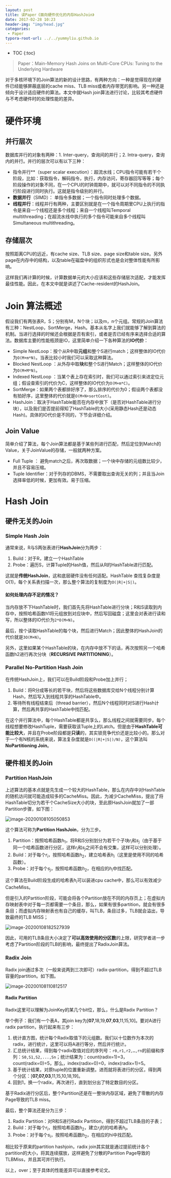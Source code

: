 ```yaml
---
layout: post
title: 读Paper《面向硬件优化的内存HashJoin》
date: 2017-02-28 10:23
header-img: "img/head.jpg"
categories: 
 - Paper
typora-root-url: ../../yummyliu.github.io
---
```


* TOC
{:toc}

> Paper：Main-Memory Hash Joins on Multi-Core CPUs: Tuning to the Underlying Hardware

对于多核环境下的Join算法的新的设计思路，有两种方向：一种是觉得现在的硬件已经能够屏蔽底层的cache miss、TLB miss或者内存带宽的影响。另一种还是倾向于设计适应硬件的算法。本文中就Hash join算法进行讨论，比较其考虑硬件与不考虑硬件时的处理性能的差异。

# 硬件环境

## 并行层次

数据库并行的对象有两种：1. Inter-query，查询间的并行；2. Intra-query，查询内的并行。并行的层次可以有以下三种：

+ 指令并行**（super scalar execution）：超流水线；CPU指令可能有若干个阶段，比如：获取指令，解码指令，执行，内存访问，寄存器回写等等；每个阶段操作的对象不同，在一个CPU的时钟周期中，就可以对不同指令的不同执行阶段进行同时执行。这就是指令级别的并行。
+ **数据并行**（SIMD）： 单指令多数据；一个指令同时处理多个数据。
+ **线程并行**：线程并行有两种，主要区别就是在一个指令周期里CPU上执行的指令是来自一个线程还是多个线程；来自一个线程叫Temporal multithreading；在超流水线中执行的多个指令可能来自多个线程叫Simultaneous multithreading。

## 存储层次

按照距离CPU的远近，有cache size、TLB size、page size和table size。另外page在内存中的结构，以及table在磁盘中的组织形式也是会对整体性能有所影响。

这样我们再计算的时候，计算数据单元的大小应该和这些存储层次适配，才能发挥最佳性能。因此，在本文中就是讲述了Cache-resident的HashJoin。

# Join 算法概述

假设我们有两张表R，S；分别有M，N个块；以及m，n个元组。常规的Join算法有三种：NestLoop，SortMerge，Hash。基本从名字上我们就能够了解到算法的机制。当进行选择的时候还会根据是否有索引，或者是否已经有序来选择合适的算法。数据库主要的性能瓶颈是IO，这里简单介绍一下各种算法的**IO代价**：

+ Simple NestLoop：按个从R中取**元组**和整个S进行match；这样整体的IO代价为`O(M+m*N)`。当表比较小时我们可以采取这种算法。
+ Blocked NestLoop ：从外存中取**块**和整个S进行Match；这样整体的IO代价为`O(M+M*N)`。
+ Indexed NestLoop ：当某个表上存在索引时，我们可以通过索引来进定位元组；假设查索引的代价为C，这样整体的IO代价为`O(M+m*C)`。
+ SortMerge：如果两个表都排好序了，那么排序的代价为0；假设两个表都没有拍好序，这里整体的代价就是`O(M+N+sortCost)`。
+ HashJoin：取决于HashTable能否在内存中放下（是否对HashTable进行分块），以及我们是否提前得知了HashTable的大小(采用静态Hash还是动态Hash)。具体的IO代价是不同的，下节会详细介绍。

## Join Value

简单介绍了算法，每个Join算法都是基于某些列进行匹配，然后定位到Match的Value，关于JoinValue的存储，一般就两种方案。

- Full Tuple ： 避免match之后，再次取数据；一个块中存储的元组数比较少，并且不容易压缩。
- Tuple Identifier：对于列存的DBMS，不需要取出查询无关的列；并且当Join选择率低的时候，更加有效。易于压缩。

# Hash Join

## 硬件无关的Join

### Simple Hash Join

通常来说，R与S两张表进行**HashJoin**分为两步：

1. Build：对于R，建立一个HashTable
2. Probe：遍历S，计算Tuple的Hash值，然后从R的HashTable进行匹配。

这就是**传统HashJoin**，这和底层硬件没有任何适配。HashTable 查找复杂度是O(1)，每个关系表扫描一次，那么整个算法的复制度为`O(|R|+|S|)`。

#### 如何处理内存不足的情况？

当内存放不下HashTable时，我们首先先将HashTable进行分块；R和S读取到内存中，按照哈希函数h1将元组放到对应块中，然后写回磁盘；这里会对表进行读和写，所以整体的IO代价为`2*O(M+N)`。

最后，按个读取HashTable的每个块，然后进行Match；因此整体的HashJoin的代价就是`3O(M+N)`。

另外，这里如果某个HashTable的块，在内存中放不下的话，再次按照另一个哈希函数h2进行再次分块（**RECURSIVE PARTITIONING**）。

### Parallel No-Partition Hash Join

在传统HashJoin上，我们可以在Build阶段和Probe加上并行；

1. Build：将R分成等长的若干块，然后将这些数据库交给N个线程分别计算Hash，然后写入到线程共享的HashTable中。
2. 等待所有线程结束后（thread barrier），然后N个线程同时对S进行Hash计算，然后再共享的HashTable中找匹配。

在这个并行算法中，每个HashTable都是共享么，那么线程之间就需要同步。每个线程想要修改HashTuple，需要获取该Tuple上的Latch。但是由于**HashTable可能比较大**，并且在Probe阶段都是**只读**的，其实锁竞争代价还是比较小的。那么对于一个有N核的系统来说，算法复杂度就是`O((|R|+|S|)/N)`，这个算法叫**NoPartitioning Join**。

## 硬件相关的Join

### Partition HashJoin

上述算法的基本点就是先生成一个较大的HashTable，那么在内存中对HashTable的随机访问就可能造成较多的CacheMiss。因此，为减少CacheMiss，提出了将HashTable切分为若干个CacheSize大小的块，至此原HashJoin就加了一部Partition步骤，如下图：

![image-20200108105050853](/image/0108-partition-hashjoin.png)

这个算法可称为**Partition HashJoin**，分为三步。

1. Partition：按照哈希函数$h_1$，将R和S分别划分为若干个子块$r_i$和$s_j$（由于基于同一个哈希函数进行分区，这样$r_i$和$s_j$之间不会有交集，这样可以分别处理）。
2. Build：对于每个$r_i$，按照哈希函数$h_2$，建立哈希表$h_i$（这里是使用不同的哈希函数）。
3. Probe：对于每个$s_j$，按照哈希函数$h_2$，在相应的$h_i$中找匹配。

这个算法在Build阶段生成的哈希表$h_i$可以装进cpu cache中，那么可以有效减少CacheMiss。

但是引入的Partition阶段，可能会将各个Partition放在不同的内存页上；在虚拟内存映射表中对于每一页都需要一个条目，那么，如果有很多partition，就会有很多条目；而虚拟内存映射表也有自己的缓存，叫TLB，条目过多，TLB就会溢出，导致最终的TLB MISS；

![image-20200108182527939](/image/0108-tlb.png)

因此，可用的TLB条目大小决定了**可以高效使用的分区数**的上限，研究学者进一步考虑了Partition阶段的TLB的影响，最终提出了RadixJoin算法。

### Radix Join

Radix join通过多次（一般来说两到三次即可）radix-partition，得到不超过TLB容量的partition。如下图。

![image-20200108110812517](/image/0108-radix-join.png)

#### Radix Partition

Radix这里可以理解为JoinKey的某几个bit位，那么，什么是Radix Partition？

举个例子：我们有一个表A，其join key为[**07**,18,19,**07**,**03**,11,15,10]。要对A进行radix partition，执行起来有三步：

1. 统计直方图，统计每个Radix取值下的元组数。我们以十位数作为本次的radix，进行统计，这里可以将A进行等分，然后并行统计。
2. 汇总统计结果，得到每个radix取值对应的序列号：`r0,r1,r2,…,rn`的前缀和序列：`S0,S1,S2,...,Sn`；统计结果为：count(radix=1)=3，count(radix=0)=5，那么，index(radix=0)=0，index(radix=1)=5。
3. 基于统计结果，对原tuple的位置重新调整。进而就将表进行的分区，得到两个分区：[**07,07,03**,11,15,10,18,19]。
4. 回到1，换一个radix，再次进行，直到划分出了特定数目的分区。

基于Radix进行分区后，整个Partition还是在一整块内存区域，避免了零散的内存Page导致的TLB miss。

最后，整个算法还是分为三步：

1. Radix Partition：对R和S进行Radix Partition，得到不超过TLB条目的子表；
2. Build：对于每个$r_i$，按照哈希函数$h_2$，建立$r_i$的的哈希表$h_i$。
3. Probe：对于每个$s_i$，按照哈希函数$h_2$，在相应的hi中找匹配。

相比较于原来的partition hashjoin，radix join其实就是通过提前统计各个partition的大小，将其连续摆放，这样避免了分散的Partition Page导致的TLBMiss，并且其可并行执行。

以上，over；至于具体的性能差异可以直接参考论文。












